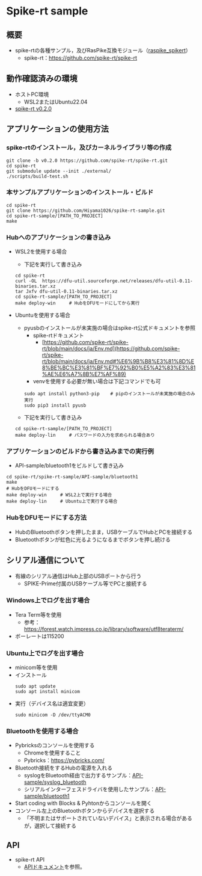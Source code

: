 # Spike-rt sample

## 概要
- spike-rtの各種サンプル，及びRasPike互換モジュール（[raspike_spikert](./raspike_spikert/)）
    - spike-rt：https://github.com/spike-rt/spike-rt


## 動作確認済みの環境
- ホストPC環境
    - WSL2またはUbuntu22.04
- [spike-rt v0.2.0](https://github.com/spike-rt/spike-rt/tree/v0.2.0)

## アプリケーションの使用方法

### spike-rtのインストール，及びカーネルライブラリ等の作成
```
git clone -b v0.2.0 https://github.com/spike-rt/spike-rt.git
cd spike-rt
git submodule update --init ./external/ 
./scripts/build-test.sh
```

### 本サンプルアプリケーションのインストール・ビルド
```
cd spike-rt
git clone https://github.com/Hiyama1026/spike-rt-sample.git
cd spike-rt-sample/[PATH_TO_PROJECT]
make
```

### Hubへのアプリケーションの書き込み
- WSL2を使用する場合
    - 下記を実行して書き込み
    ```
    cd spike-rt
    curl -OL  https://dfu-util.sourceforge.net/releases/dfu-util-0.11-binaries.tar.xz
    tar Jxfv dfu-util-0.11-binaries.tar.xz
    cd spike-rt-sample/[PATH_TO_PROJECT]
    make deploy-win     # HubをDFUモードにしてから実行
    ```

- Ubuntuを使用する場合
    - pyusbのインストールが未実施の場合はspike-rt公式ドキュメントを参照
        - spike-rtドキュメント
            - [https://github.com/spike-rt/spike-rt/blob/main/docs/ja/Env.md](https://github.com/spike-rt/spike-rt/blob/main/docs/ja/Env.md#%E6%9B%B8%E3%81%8D%E8%BE%BC%E3%81%BF%E7%92%B0%E5%A2%83%E3%81%AE%E6%A7%8B%E7%AF%89)
        - venvを使用する必要が無い場合は下記コマンドでも可
        ```
        sudo apt install python3-pip    # pipのインストールが未実施の場合のみ実行
        sudo pip3 install pyusb
        ```
    - 下記を実行して書き込み
    ```
    cd spike-rt-sample/[PATH_TO_PROJECT]
    make deploy-lin     # パスワードの入力を求められる場合あり
    ```

### アプリケーションのビルドから書き込みまでの実行例
- API-sample/bluetooth1をビルドして書き込み
```
cd spike-rt/spike-rt-sample/API-sample/bluetooth1
make
# HubをDFUモードにする
make deploy-win     # WSL2上で実行する場合
make deploy-lin     # Ubuntu上で実行する場合
```

### HubをDFUモードにする方法
- HubのBluetoothボタンを押したまま，USBケーブルでHubとPCを接続する
- Bluetoothボタンが虹色に光るようになるまでボタンを押し続ける


## シリアル通信について
- 有線のシリアル通信はHub上部のUSBポートから行う
    - SPIKE-Prime付属のUSBケーブル等でPCと接続する
### Windows上でログを出す場合
- Tera Term等を使用
    - 参考：https://forest.watch.impress.co.jp/library/software/utf8teraterm/
- ボーレートは115200

### Ubuntu上でログを出す場合
- minicom等を使用
- インストール
    ```
    sudo apt update
    sudo apt install minicom
    ```
- 実行（デバイス名は適宜変更）
    ```
    sudo minicom -D /dev/ttyACM0
    ```
### Bluetoothを使用する場合
- Pybricksのコンソールを使用する
    - Chromeを使用すること
    - Pybricks：https://pybricks.com/
- Bluetooth接続をするHubの電源を入れる
    - syslogをBluetooth経由で出力するサンプル：[API-sample/syslog_bluetooth](./API-sample/README.md/#syslog_bluetoothc)
    - シリアルインターフェスドライバを使用したサンプル：[API-sample/bluetooth1](./API-sample/bluetooth1/)
- Start coding with Blocks & Pyhtonからコンソールを開く
- コンソール左上のBluetoothボタンからデバイスを選択する
    - 「不明またはサポートされていないデバイス」と表示される場合があるが，選択して接続する

## API 
- spike-rt API
    - [APIドキュメント](https://spike-rt.github.io/spike-rt/ja/html/modules.html)を参照。
